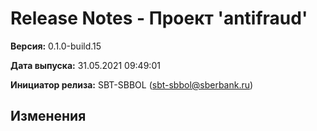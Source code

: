 # Release Notes - Проект 'antifraud'

**Версия:** 0.1.0-build.15

**Дата выпуска:** 31.05.2021 09:49:01

**Инициатор релиза:** SBT-SBBOL (sbt-sbbol@sberbank.ru)

## Изменения
